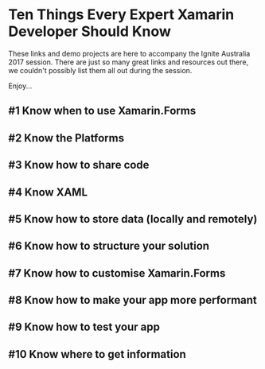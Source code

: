 # Ten Things Every Expert Xamarin Developer Should Know

These links and demo projects are here to accompany the Ignite Australia 2017 session.  There are just so many great links and resources out there, we couldn't possibly list them all out during the session.  

Enjoy...

## #1 Know when to use Xamarin.Forms

## #2 Know the Platforms

## #3 Know how to share code

## #4 Know XAML

## #5 Know how to store data (locally and remotely)

## #6 Know how to structure your solution

## #7 Know how to customise Xamarin.Forms

## #8 Know how to make your app more performant

## #9 Know how to test your app

## #10 Know where to get information
